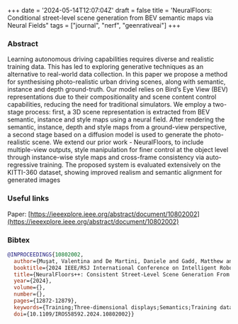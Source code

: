 +++
date = '2024-05-14T12:07:04Z'
draft = false
title = 'NeuralFloors: Conditional street-level scene generation from BEV semantic maps via Neural Fields"
tags = ["journal", "nerf", "geenrativeai"]
+++

### Abstract
Learning autonomous driving capabilities requires diverse and realistic training data.
This has led to exploring generative techniques as an alternative to real-world data collection.
In this paper we propose a method for synthesising photo-realistic urban driving scenes, along with semantic, instance and depth ground-truth.
Our model relies on Bird’s Eye View (BEV) representations due to their compositionality and scene content control capabilities, reducing the need for traditional simulators.
We employ a two-stage process: first, a 3D scene representation is extracted from BEV semantic, instance and style maps using a neural field.
After rendering the semantic, instance, depth and style maps from a ground-view perspective, a second stage based on a diffusion model is used to generate the photo-realistic scene.
We extend our prior work - NeuralFloors, to include multiple-view outputs, style manipulation for finer control at the object level through instance-wise style maps and cross-frame consistency via auto-regressive training.
The proposed system is evaluated extensively on the KITTI-360 dataset, showing improved realism and semantic alignment for generated images

### Useful links
Paper: [https://ieeexplore.ieee.org/abstract/document/10802002](https://ieeexplore.ieee.org/abstract/document/10802002)

### Bibtex 

``` bibtex
@INPROCEEDINGS{10802002,
  author={Muşat, Valentina and De Martini, Daniele and Gadd, Matthew and Newman, Paul},
  booktitle={2024 IEEE/RSJ International Conference on Intelligent Robots and Systems (IROS)}, 
  title={NeuralFloors++: Consistent Street-Level Scene Generation From BEV Semantic Maps}, 
  year={2024},
  volume={},
  number={},
  pages={12872-12879},
  keywords={Training;Three-dimensional displays;Semantics;Training data;Data collection;Rendering (computer graphics);Diffusion models;Control systems;Intelligent robots;Autonomous vehicles},
  doi={10.1109/IROS58592.2024.10802002}}
```
